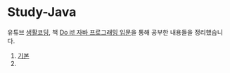 # Study-Java
유튜브 [생활코딩](https://www.youtube.com/c/%EC%83%9D%ED%99%9C%EC%BD%94%EB%94%A91), 책 [Do it! 자바 프로그래밍 입문](https://book.naver.com/bookdb/book_detail.nhn?bid=13797129)을 통해 공부한 내용들을 정리했습니다.

1. [기본](https://github.com/strangehoon/Study-Java/blob/main/Java/%EA%B8%B0%EB%B3%B8.md) 
2. 
